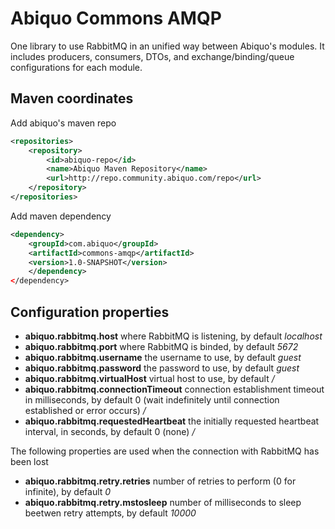 Abiquo Commons AMQP
===================

One library to use RabbitMQ in an unified way between Abiquo's modules. It includes producers, consumers, DTOs, and exchange/binding/queue configurations for each module.

Maven coordinates
-----------------

Add abiquo's maven repo

```xml
<repositories>
    <repository>
        <id>abiquo-repo</id>
        <name>Abiquo Maven Repository</name>
        <url>http://repo.community.abiquo.com/repo</url>
    </repository>
</repositories>
```

Add maven dependency

```xml
<dependency>
    <groupId>com.abiquo</groupId>
    <artifactId>commons-amqp</artifactId>
    <version>1.0-SNAPSHOT</version>
    </dependency>
</dependency>
```

Configuration properties
------------------------

* **abiquo.rabbitmq.host** where RabbitMQ is listening, by default *localhost*
* **abiquo.rabbitmq.port** where RabbitMQ is binded, by default *5672*
* **abiquo.rabbitmq.username** the username to use, by default *guest*
* **abiquo.rabbitmq.password** the password to use, by default *guest*
* **abiquo.rabbitmq.virtualHost** virtual host to use, by default */*
* **abiquo.rabbitmq.connectionTimeout** connection establishment timeout in milliseconds, by default 0 (wait indefinitely until connection established or error occurs) */*
* **abiquo.rabbitmq.requestedHeartbeat** the initially requested heartbeat interval, in seconds, by default 0 (none) */*

The following properties are used when the connection with RabbitMQ has been lost

* **abiquo.rabbitmq.retry.retries** number of retries to perform (0 for infinite), by default *0* 
* **abiquo.rabbitmq.retry.mstosleep** number of milliseconds to sleep beetwen retry attempts, by default *10000*

